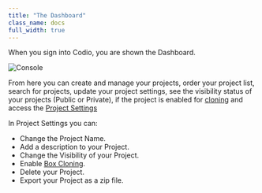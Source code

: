 ```yaml
---
title: "The Dashboard"
class_name: docs
full_width: true
---
```


When you sign into Codio, you are shown the Dashboard.

![Console](/img/docs/console-screen.png)

From here you can create and manage your projects, order your project list, search for projects, update your project settings, see the visibility status of your projects (Public or Private), if the project is enabled for [cloning](/docs/boxes/clone) and access the [Project Settings](/docs/settings-prefs/project-settings)

In Project Settings you can:

- Change the Project Name.
- Add a description to your Project.
- Change the Visibility of your Project.
- Enable [Box Cloning](docs/boxes/clone).
- Delete your Project.
- Export your Project as a zip file.

